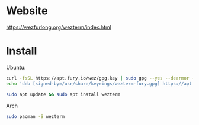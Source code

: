 # Website
https://wezfurlong.org/wezterm/index.html

# Install
Ubuntu:
```sh
curl -fsSL https://apt.fury.io/wez/gpg.key | sudo gpg --yes --dearmor -o /usr/share/keyrings/wezterm-fury.gpg
echo 'deb [signed-by=/usr/share/keyrings/wezterm-fury.gpg] https://apt.fury.io/wez/ * *' | sudo tee /etc/apt/sources.list.d/wezterm.list

sudo apt update && sudo apt install wezterm
```

Arch
```sh
sudo pacman -S wezterm
```
